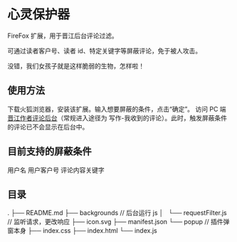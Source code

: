 # 心灵保护器

FireFox 扩展，用于晋江后台评论过滤。

可通过读者客户号、读者 id、特定关键字等屏蔽评论，免于被人攻击。

没错，我们女孩子就是这样脆弱的生物，怎样啦！

## 使用方法

下载火狐浏览器，安装该扩展。输入想要屏蔽的条件，点击“确定”。
访问 PC 端[晋江作者评论后台](http://my.jjwxc.net/backend/novelcomment.php)（常规进入途径为 写作-我收到的评论）。此时，触发屏蔽条件的评论已不会显示在后台中。

## 目前支持的屏蔽条件

用户名
用户客户号
评论内容关键字

## 目录

.
├── README.md
├── backgrounds // 后台运行 js
│   └── requestFilter.js // 监听请求，更改响应
├── icon.svg
├── manifest.json
└── popup // 插件弹窗本身
    ├── index.css
    ├── index.html
    └── index.js
